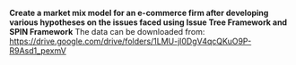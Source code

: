 **Create a market mix model for an e-commerce firm after developing various hypotheses on the issues faced using Issue Tree Framework and SPIN Framework**
The data can be downloaded from:
https://drive.google.com/drive/folders/1LMU-jl0DgV4qcQKuO9P-R9Asd1_pexmV
